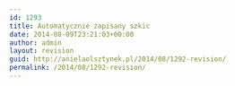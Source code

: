 ```yaml
---
id: 1293
title: Automatycznie zapisany szkic
date: 2014-08-09T23:21:03+00:00
author: admin
layout: revision
guid: http://anielaolsztynek.pl/2014/08/1292-revision/
permalink: /2014/08/1292-revision/
---
```

